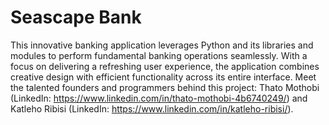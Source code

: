 # Seascape Bank

This innovative banking application leverages Python and its libraries and modules to perform fundamental banking operations seamlessly. With a focus on delivering a refreshing user experience, the application combines creative design with efficient functionality across its entire interface. Meet the talented founders and programmers behind this project: Thato Mothobi (LinkedIn: https://www.linkedin.com/in/thato-mothobi-4b6740249/) and Katleho Ribisi (LinkedIn: https://www.linkedin.com/in/katleho-ribisi/).
